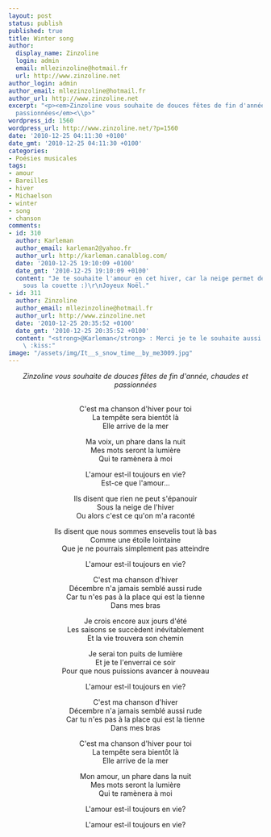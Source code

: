 ```yaml
---
layout: post
status: publish
published: true
title: Winter song
author:
  display_name: Zinzoline
  login: admin
  email: mllezinzoline@hotmail.fr
  url: http://www.zinzoline.net
author_login: admin
author_email: mllezinzoline@hotmail.fr
author_url: http://www.zinzoline.net
excerpt: "<p><em>Zinzoline vous souhaite de douces fêtes de fin d'année, chaudes et
  passionnées</em><\\p>"
wordpress_id: 1560
wordpress_url: http://www.zinzoline.net/?p=1560
date: '2010-12-25 04:11:30 +0100'
date_gmt: '2010-12-25 04:11:30 +0100'
categories:
- Poésies musicales
tags:
- amour
- Bareilles
- hiver
- Michaelson
- winter
- song
- chanson
comments:
- id: 310
  author: Karleman
  author_email: karleman2@yahoo.fr
  author_url: http://karleman.canalblog.com/
  date: '2010-12-25 19:10:09 +0100'
  date_gmt: '2010-12-25 19:10:09 +0100'
  content: "Je te souhaite l'amour en cet hiver, car la neige permet de se réconforter
    sous la couette :)\r\nJoyeux Noël."
- id: 311
  author: Zinzoline
  author_email: mllezinzoline@hotmail.fr
  author_url: http://www.zinzoline.net
  date: '2010-12-25 20:35:52 +0100'
  date_gmt: '2010-12-25 20:35:52 +0100'
  content: "<strong>@Karleman</strong> : Merci je te le souhaite aussi de tout coeur
    \ :kiss:"
image: "/assets/img/It__s_snow_time__by_me3009.jpg"
---
```

<p style="text-align: center;"><em>Zinzoline vous souhaite de douces fêtes de fin d'année, chaudes et passionnées</em></p>
<p style="text-align: center;"><a id="more"></a><a id="more-1560"></a><br />C'est ma chanson d'hiver pour toi<br />La tempête sera bientôt là<br />Elle arrive de la mer</p>
<p style="text-align: center;">Ma voix, un phare dans la nuit<br />Mes mots seront la lumière<br />Qui te ramènera à moi</p>
<p style="text-align: center;">L'amour est-il toujours en vie?<br />Est-ce que l'amour...</p>
<p style="text-align: center;">Ils disent que rien ne peut s'épanouir<br />Sous la neige de l'hiver<br />Ou alors c'est ce qu'on m'a raconté</p>
<p style="text-align: center;">Ils disent que nous sommes ensevelis tout là bas<br />Comme une étoile lointaine<br />Que je ne pourrais simplement pas atteindre</p>
<p style="text-align: center;">L'amour est-il toujours en vie?</p>
<p style="text-align: center;">C'est ma chanson d'hiver<br />Décembre n'a jamais semblé aussi rude<br />Car tu n'es pas à la place qui est la tienne<br />Dans mes bras</p>
<p style="text-align: center;">Je crois encore aux jours d'été<br />Les saisons se succèdent inévitablement<br />Et la vie trouvera son chemin</p>
<p style="text-align: center;">Je serai ton puits de lumière<br />Et je te l'enverrai ce soir<br />Pour que nous puissions avancer à nouveau</p>
<p style="text-align: center;">L'amour est-il toujours en vie?</p>
<p style="text-align: center;">C'est ma chanson d'hiver<br />Décembre n'a jamais semblé aussi rude<br />Car tu n'es pas à la place qui est la tienne<br />Dans mes bras</p>
<p style="text-align: center;">C'est ma chanson d'hiver pour toi<br />La tempête sera bientôt là<br />Elle arrive de la mer</p>
<p style="text-align: center;">Mon amour, un phare dans la nuit<br />Mes mots seront la lumière<br />Qui te ramènera à moi</p>
<p style="text-align: center;">L'amour est-il toujours en vie?</p>
<p style="text-align: center;">L'amour est-il toujours en vie?</p>
<div style="text-align: center;"><object width="400" height="330"><param name="movie" value="http://www.youtube.com/v/67xr_KKPTHE?version=3&amp;hl=fr_FR&amp;rel=0" /><param name="allowFullScreen" value="true" /><param name="allowscriptaccess" value="always" /><embed type="application/x-shockwave-flash" width="400" height="330" src="http://www.youtube.com/v/67xr_KKPTHE?version=3&amp;hl=fr_FR&amp;rel=0" allowscriptaccess="always" allowfullscreen="true"></embed></object></div>
<p>&nbsp;</p>
